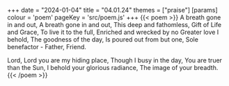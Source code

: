 +++
date = "2024-01-04"
title = "04.01.24"
themes = ["praise"]
[params]
  colour = 'poem'
  pageKey = 'src/poem.js'
+++
{{< poem >}}
A breath gone in and out,
A breath gone in and out,
This deep and fathomless,
Gift of Life and Grace,
To live it to the full,
Enriched and wrecked by no
Greater love I behold,
The goodness of the day,
Is poured out from but one,
Sole benefactor - Father, Friend.

Lord, Lord you are my hiding place,
Though I busy in the day,
You are truer than the Sun,
I behold your glorious radiance,
The image of your breadth.
{{< /poem >}}